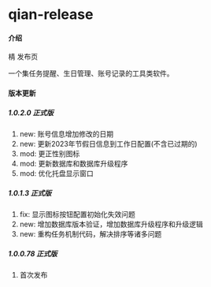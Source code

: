 # qian-release

#### 介绍

棈 发布页

一个集任务提醒、生日管理、账号记录的工具类软件。

#### 版本更新

##### 1.0.2.0 正式版

1.  new: 账号信息增加修改的日期
2.  new: 更新2023年节假日信息到工作日配置(不含已过期的)
3.  mod: 更正性别图标
4.  mod: 更新数据库和数据库升级程序
5.  mod: 优化托盘显示窗口

##### 1.0.1.3 正式版

1.  fix: 显示图标按钮配置初始化失效问题
2.  new: 增加数据库版本验证，增加数据库升级程序和升级逻辑
3.  new: 重构任务机制代码，解决排序等诸多问题

##### 1.0.0.78 正式版

1.  首次发布
